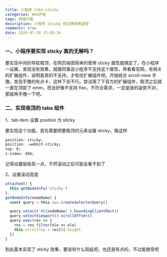 ```yaml
---
title: 小程序 tabs-sticky
categories: Web开发
tags: 跨端方案
description: 小程序 sticky 的正确使用姿势
comments: true
date: 2020-07-20 15:05:34
---
```

### 一、小程序要实现 sticky 真的无解吗？

要实现中间的导航吸顶，在网页端很简单的使用 sticky 属性就搞定了，在小程序一设置，发现没有效果，就跟同事说小程序不支持这个属性，再看看官网，有相关的扩展组件，说明是真的不支持，才有给扩展组件吧。开始结合 scroll-view 手撸，发现手撸的有点卡，这样下去不行。尝试用了下官方的扩展组件，吸顶之后就一直在顶部了 emm，而且好像不支持 flex，不符合需求，一定是我的姿势不对，那就再手撸一下吧。

### 二、实现吸顶的 tabs 组件

1、tab-item 设置 position 为 sticky

要实现这个功能，首先需要把要吸顶的元素设置 sticky，像这样

```css
position: sticky;
position: -webkit-sticky;
top: 0;
z-index: 666;
```

记得设置层级高一点，不然滚动之后可能会看不到了

2、设置滚动高度

```js
attached() {
  this.getNodeInfo('sticky')
},
getNodeInfo(nodeName) {
  const query = this.$wx.createSelectorQuery()

  query.select(`#${nodeName}`).boundingClientRect()
  query.selectViewport().scrollOffset()
  query.exec(res => {
    res = res.filter(ele => ele)
    this.scrollTop = res[0].height
  })
}
```

到此基本实现了 sticky 效果，要说有什么瑕疵吧，也还是有点的，不过能接受吧